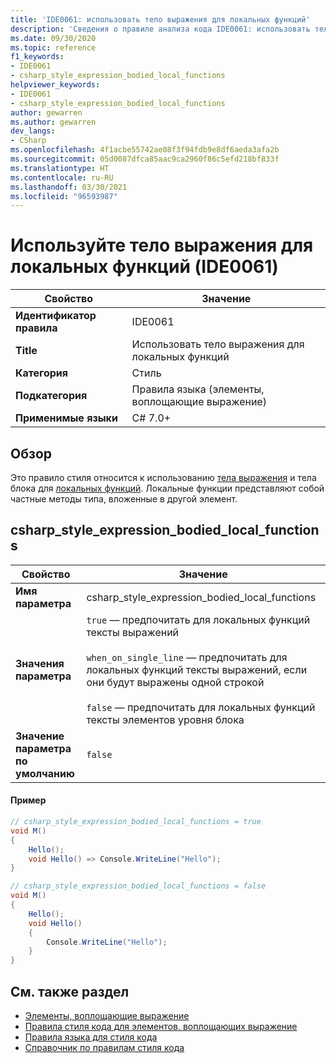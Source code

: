 ```yaml
---
title: 'IDE0061: использовать тело выражения для локальных функций'
description: 'Сведения о правиле анализа кода IDE0061: использовать тело выражения для локальных функций'
ms.date: 09/30/2020
ms.topic: reference
f1_keywords:
- IDE0061
- csharp_style_expression_bodied_local_functions
helpviewer_keywords:
- IDE0061
- csharp_style_expression_bodied_local_functions
author: gewarren
ms.author: gewarren
dev_langs:
- CSharp
ms.openlocfilehash: 4f1acbe55742ae08f3f94fdb9e8df6aeda3afa2b
ms.sourcegitcommit: 05d0087dfca85aac9ca2960f86c5efd218bf833f
ms.translationtype: HT
ms.contentlocale: ru-RU
ms.lasthandoff: 03/30/2021
ms.locfileid: "96593987"
---
```

# <a name="use-expression-body-for-local-functions-ide0061"></a>Используйте тело выражения для локальных функций (IDE0061)

|Свойство|Значение|
|-|-|
| **Идентификатор правила** | IDE0061 |
| **Title** | Использовать тело выражения для локальных функций |
| **Категория** | Стиль |
| **Подкатегория** | Правила языка (элементы, воплощающие выражение) |
| **Применимые языки** | C# 7.0+ |

## <a name="overview"></a>Обзор

Это правило стиля относится к использованию [тела выражения](../../../csharp/programming-guide/statements-expressions-operators/expression-bodied-members.md) и тела блока для [локальных функций](../../../csharp/programming-guide/classes-and-structs/local-functions.md). Локальные функции представляют собой частные методы типа, вложенные в другой элемент.

## <a name="csharp_style_expression_bodied_local_functions"></a>csharp_style_expression_bodied_local_functions

|Свойство|Значение|
|-|-|
| **Имя параметра** | csharp_style_expression_bodied_local_functions
| **Значения параметра** | `true` — предпочитать для локальных функций тексты выражений<br /><br />`when_on_single_line` — предпочитать для локальных функций тексты выражений, если они будут выражены одной строкой<br /><br />`false` — предпочитать для локальных функций тексты элементов уровня блока |
| **Значение параметра по умолчанию** | `false` |

#### <a name="example"></a>Пример

```csharp
// csharp_style_expression_bodied_local_functions = true
void M()
{
    Hello();
    void Hello() => Console.WriteLine("Hello");
}

// csharp_style_expression_bodied_local_functions = false
void M()
{
    Hello();
    void Hello()
    {
        Console.WriteLine("Hello");
    }
}
```

## <a name="see-also"></a>См. также раздел

- [Элементы, воплощающие выражение](../../../csharp/programming-guide/statements-expressions-operators/expression-bodied-members.md)
- [Правила стиля кода для элементов, воплощающих выражение](expression-bodied-members.md)
- [Правила языка для стиля кода](language-rules.md)
- [Справочник по правилам стиля кода](index.md)
